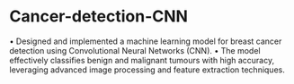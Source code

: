 # Cancer-detection-CNN
• Designed and implemented a machine learning model for breast cancer detection using Convolutional Neural Networks (CNN). 
• The model effectively classifies benign and malignant tumours with high accuracy, leveraging advanced image processing and  feature extraction techniques. 
